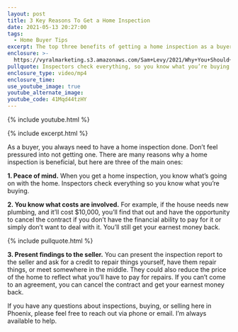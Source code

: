 ```yaml
---
layout: post
title: 3 Key Reasons To Get a Home Inspection
date: 2021-05-13 20:27:00
tags:
  - Home Buyer Tips
excerpt: The top three benefits of getting a home inspection as a buyer.
enclosure: >-
  https://vyralmarketing.s3.amazonaws.com/Sam+Levy/2021/Why+You+Should+Get+a+Home+Inspection+(1).mp4
pullquote: Inspectors check everything, so you know what you’re buying.
enclosure_type: video/mp4
enclosure_time:
use_youtube_image: true
youtube_alternate_image:
youtube_code: 41Mqd44tzHY
---
```

{% include youtube.html %}

{% include excerpt.html %}

As a buyer, you always need to have a home inspection done. Don’t feel pressured into not getting one. There are many reasons why a home inspection is beneficial, but here are three of the main ones:

**1\. Peace of mind.** When you get a home inspection, you know what’s going on with the home. Inspectors check everything so you know what you’re buying.

**2\. You know what costs are involved.** For example, if the house needs new plumbing, and it’ll cost $10,000, you’ll find that out and have the opportunity to cancel the contract if you don’t have the financial ability to pay for it or simply don’t want to deal with it. You’ll still get your earnest money back.

{% include pullquote.html %}

**3\. Present findings to the seller.** You can present the inspection report to the seller and ask for a credit to repair things yourself, have them repair things, or meet somewhere in the middle. They could also reduce the price of the home to reflect what you’ll have to pay for repairs. If you can’t come to an agreement, you can cancel the contract and get your earnest money back.

If you have any questions about inspections, buying, or selling here in Phoenix, please feel free to reach out via phone or email. I’m always available to help.